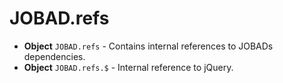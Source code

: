 # JOBAD.refs

* **Object** `JOBAD.refs` - Contains internal references to  JOBADs dependencies. 
* **Object** `JOBAD.refs.$` - Internal reference to jQuery. 
